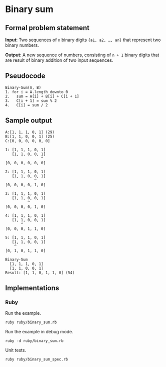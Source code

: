 Binary sum
==========

## Formal problem statement

**Input**: Two sequences of `n` binary digits `{a1, a2, …, an}` that represent
two binary numbers.

**Output**: A new sequence of numbers, consisting of `n + 1` binary digits that
are result of binary addition of two input sequences.

## Pseudocode

    Binary-Sum(A, B)
    1. for i = A.length downto 0
    2.   sum = A[i] + B[i] + C[i + 1]
    3.   C[i + 1] = sum % 2
    4.   C[i] = sum / 2

## Sample output

    A:[1, 1, 1, 0, 1] (29)
    B:[1, 1, 0, 0, 1] (25)
    C:[0, 0, 0, 0, 0, 0]

    1: [1, 1, 1, 0, 1]
       [1, 1, 0, 0, 1]
                    ^
    [0, 0, 0, 0, 0, 0]

    2: [1, 1, 1, 0, 1]
       [1, 1, 0, 0, 1]
                 ^
    [0, 0, 0, 0, 1, 0]

    3: [1, 1, 1, 0, 1]
       [1, 1, 0, 0, 1]
              ^
    [0, 0, 0, 0, 1, 0]

    4: [1, 1, 1, 0, 1]
       [1, 1, 0, 0, 1]
           ^
    [0, 0, 0, 1, 1, 0]

    5: [1, 1, 1, 0, 1]
       [1, 1, 0, 0, 1]
        ^
    [0, 1, 0, 1, 1, 0]

    Binary-Sum
      [1, 1, 1, 0, 1]
      [1, 1, 0, 0, 1]
    Result: [1, 1, 0, 1, 1, 0] (54)

## Implementations

### Ruby

Run the example.

    ruby ruby/binary_sum.rb

Run the example in debug mode.

    ruby -d ruby/binary_sum.rb

Unit tests.

    ruby ruby/binary_sum_spec.rb
